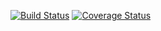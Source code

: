 [![Build Status](https://app.travis-ci.com/Lakshmihr15/djangoproject.svg?token=xCzRnmK12Mz1LqzgPrm4&branch=main)](https://app.travis-ci.com/Lakshmihr15/djangoproject)
[![Coverage Status](https://coveralls.io/repos/github/Lakshmihr15/djangoproject/badge.svg?branch=main)](https://coveralls.io/github/Lakshmihr15/djangoproject?branch=main)


